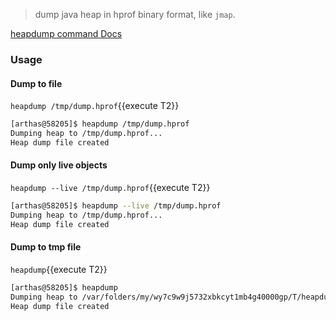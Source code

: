> dump java heap in hprof binary format, like `jmap`.

[heapdump command Docs](https://arthas.aliyun.com/en/doc/heapdump.html)

### Usage

#### Dump to file

`heapdump /tmp/dump.hprof`{{execute T2}}

```bash
[arthas@58205]$ heapdump /tmp/dump.hprof
Dumping heap to /tmp/dump.hprof...
Heap dump file created
```

#### Dump only live objects

`heapdump --live /tmp/dump.hprof`{{execute T2}}

```bash
[arthas@58205]$ heapdump --live /tmp/dump.hprof
Dumping heap to /tmp/dump.hprof...
Heap dump file created
```

#### Dump to tmp file

`heapdump`{{execute T2}}

```bash
[arthas@58205]$ heapdump
Dumping heap to /var/folders/my/wy7c9w9j5732xbkcyt1mb4g40000gp/T/heapdump2019-09-03-16-385121018449645518991.hprof...
Heap dump file created
```

